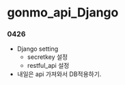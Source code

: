 # gonmo_api_Django


### 0426

- Django setting
  - secretkey 설정 
  - restful_api 설정
- 내일은 api 가져와서 DB적용하기. 
